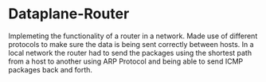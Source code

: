 # Dataplane-Router
Implemeting the functionality of a router in a network. Made use of different
protocols to make sure the data is being sent correctly between hosts. In a local network the router had
to send the packages using the shortest path from a host to another using ARP Protocol and being able
to send ICMP packages back and forth.
